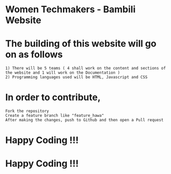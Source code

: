 # Women Techmakers - Bambili Website
# The building of this website will go on as follows
    1) There will be 5 teams ( 4 shall work on the content and sections of the website and 1 will work on the Documentation )
    2) Programming languages used will be HTML, Javascript and CSS
# In order to contribute, 
    Fork the repository 
    Create a feature branch like "feature_hawa"
    After making the changes, push to Github and then open a Pull request 
    
# Happy Coding !!!
# Happy Coding !!!
